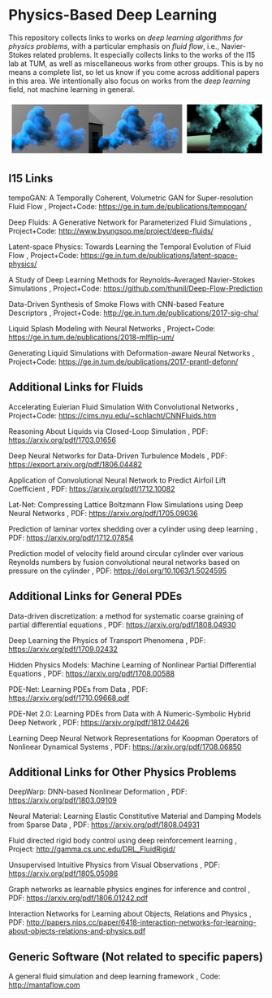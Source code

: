 # Physics-Based Deep Learning

This repository collects links to works on _deep learning algorithms for physics
problems_, with a particular emphasis on _fluid flow_, i.e., Navier-Stokes related
problems. It especially collects links to the works of the I15 lab at TUM, as
well as miscellaneous works from other groups. This is by no means a complete
list, so let us know if you come across additional papers in this area. We
intentionally also focus on works from the _deep learning_ field, not machine
learning in general.

![An example flow result from tempoGAN](resources/physics-based-deep-learning-teaser1.jpg)

## I15 Links

tempoGAN: A Temporally Coherent, Volumetric GAN for Super-resolution Fluid Flow , 
Project+Code: <https://ge.in.tum.de/publications/tempogan/>

Deep Fluids: A Generative Network for Parameterized Fluid Simulations , 
Project+Code: <http://www.byungsoo.me/project/deep-fluids/>

Latent-space Physics: Towards Learning the Temporal Evolution of Fluid Flow , 
Project+Code: <https://ge.in.tum.de/publications/latent-space-physics/>

A Study of Deep Learning Methods for Reynolds-Averaged Navier-Stokes Simulations , 
Project+Code: <https://github.com/thunil/Deep-Flow-Prediction>

Data-Driven Synthesis of Smoke Flows with CNN-based Feature Descriptors , 
Project+Code: <http://ge.in.tum.de/publications/2017-sig-chu/>

Liquid Splash Modeling with Neural Networks , 
Project+Code: <https://ge.in.tum.de/publications/2018-mlflip-um/>

Generating Liquid Simulations with Deformation-aware Neural Networks , 
Project+Code: <https://ge.in.tum.de/publications/2017-prantl-defonn/>

## Additional Links for Fluids

Accelerating Eulerian Fluid Simulation With Convolutional Networks , 
Project+Code: <https://cims.nyu.edu/~schlacht/CNNFluids.htm>

Reasoning About Liquids via Closed-Loop Simulation , 
PDF: <https://arxiv.org/pdf/1703.01656>

Deep Neural Networks for Data-Driven Turbulence Models , 
PDF: <https://export.arxiv.org/pdf/1806.04482>

Application of Convolutional Neural Network to Predict Airfoil Lift Coefficient , 
PDF: <https://arxiv.org/pdf/1712.10082>

Lat-Net: Compressing Lattice Boltzmann Flow Simulations using Deep Neural Networks , 
PDF: <https://arxiv.org/pdf/1705.09036>

Prediction of laminar vortex shedding over a cylinder using deep learning , 
PDF: <https://arxiv.org/pdf/1712.07854>

Prediction model of velocity field around circular cylinder over various Reynolds numbers by fusion convolutional neural networks based on pressure on the cylinder , 
PDF: <https://doi.org/10.1063/1.5024595>

## Additional Links for General PDEs

Data-driven discretization: a method for systematic coarse graining of partial differential equations , 
PDF: <https://arxiv.org/pdf/1808.04930>

Deep Learning the Physics of Transport Phenomena , 
PDF: <https://arxiv.org/pdf/1709.02432>

Hidden Physics Models: Machine Learning of Nonlinear Partial Differential Equations , 
PDF: <https://arxiv.org/pdf/1708.00588>

PDE-Net: Learning PDEs from Data , 
PDF: <https://arxiv.org/pdf/1710.09668.pdf>

PDE-Net 2.0: Learning PDEs from Data with A Numeric-Symbolic Hybrid Deep Network ,
PDF: <https://arxiv.org/pdf/1812.04426>

Learning Deep Neural Network Representations for Koopman Operators of Nonlinear Dynamical Systems , 
PDF: <https://arxiv.org/pdf/1708.06850>

## Additional Links for Other Physics Problems

DeepWarp: DNN-based Nonlinear Deformation , 
PDF: <https://arxiv.org/pdf/1803.09109>

Neural Material: Learning Elastic Constitutive Material and Damping Models from Sparse Data , 
PDF: <https://arxiv.org/pdf/1808.04931>

Fluid directed rigid body control using deep reinforcement learning , 
Project: <http://gamma.cs.unc.edu/DRL_FluidRigid/>

Unsupervised Intuitive Physics from Visual Observations , 
PDF: <https://arxiv.org/pdf/1805.05086>

Graph networks as learnable physics engines for inference and control , 
PDF: <https://arxiv.org/pdf/1806.01242.pdf>

Interaction Networks for Learning about Objects, Relations and Physics , 
PDF: <http://papers.nips.cc/paper/6418-interaction-networks-for-learning-about-objects-relations-and-physics.pdf>

## Generic Software (Not related to specific papers)

A general fluid simulation and deep learning framework , 
Code: <http://mantaflow.com>
 
